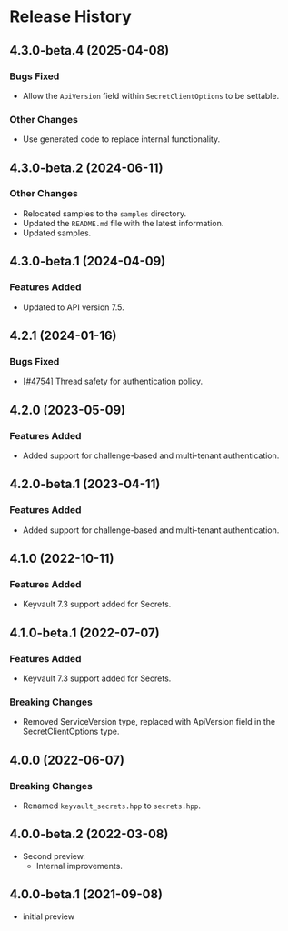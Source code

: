 # Release History

## 4.3.0-beta.4 (2025-04-08)

### Bugs Fixed

- Allow the `ApiVersion` field within `SecretClientOptions` to be settable.

### Other Changes

- Use generated code to replace internal functionality.

## 4.3.0-beta.2 (2024-06-11)

### Other Changes

- Relocated samples to the `samples` directory.
- Updated the `README.md` file with the latest information.
- Updated samples. 

## 4.3.0-beta.1 (2024-04-09)

### Features Added

- Updated to API version 7.5.

## 4.2.1 (2024-01-16)

### Bugs Fixed

- [[#4754]](https://github.com/Azure/azure-sdk-for-cpp/issues/4754) Thread safety for authentication policy.

## 4.2.0 (2023-05-09)

### Features Added

- Added support for challenge-based and multi-tenant authentication.

## 4.2.0-beta.1 (2023-04-11)

### Features Added

- Added support for challenge-based and multi-tenant authentication.

## 4.1.0 (2022-10-11)

### Features Added

- Keyvault 7.3 support added for Secrets.

## 4.1.0-beta.1 (2022-07-07)

### Features Added

- Keyvault 7.3 support added for Secrets.

### Breaking Changes

- Removed ServiceVersion type, replaced with ApiVersion field in the SecretClientOptions type.

## 4.0.0 (2022-06-07)

### Breaking Changes

- Renamed `keyvault_secrets.hpp` to `secrets.hpp`.

## 4.0.0-beta.2 (2022-03-08)

- Second preview.
  - Internal improvements. 

## 4.0.0-beta.1 (2021-09-08)

- initial preview
